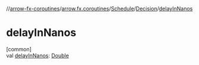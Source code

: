 //[arrow-fx-coroutines](../../../../index.md)/[arrow.fx.coroutines](../../index.md)/[Schedule](../index.md)/[Decision](index.md)/[delayInNanos](delay-in-nanos.md)

# delayInNanos

[common]\
val [delayInNanos](delay-in-nanos.md): [Double](https://kotlinlang.org/api/latest/jvm/stdlib/kotlin/-double/index.html)
